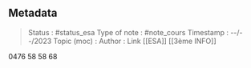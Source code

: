 ## Metadata
> Status : #status_esa
> Type of note : #note_cours
> Timestamp : --/--/2023
> Topic (moc) :
> Author :
> Link [[ESA]] [[3ème INFO]]


0476 58 58 68
